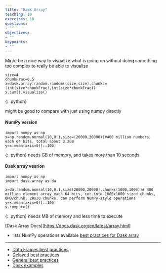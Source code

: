 ```yaml
---
title: "Dask Array"
teaching: 10
exercises: 10
questions:
- ""
objectives:
- ""
keypoints:
- ""
---
```


Might be a nice way to visualize what is going on without doing something too complex to really be able to visualize
~~~
size=4
chunkFrac=0.5
x=dask.array.random.random((size,size),chunks=(int(size*chunkFrac),int(size*chunkFrac))
x.sum().visualize()
~~~
{: .python}


might be good to compare with just using numpy directly

#### NumPy version
~~~
import numpy as np
x=np.random.normal(10,0.1,size=(20000,20000))#400 million numbers, each 64 bits, total about 3.2GB
y=x.mean(axis=0)[::100]
~~~
{: .python}
needs GB of memory, and takes more than 10 seconds
#### Dask array vesrion
~~~
import numpy as np
import dask.array as da

x=da.random.nomral(10,0.1,size(20000,20000),chunks(1000,1000))# 400 million element array each 64 bits, cut into 1000x1000 sized chunks, 8MB/chunk, 20x20 chunks, can perform NumPy-style operations
y=x.mean(axis=0)[::100]
y.compute()
~~~
{: .python}
needs MB of memory and less time to execute

[Dask Array Docs][https://docs.dask.org/en/latest/array.html]
 - lists NumPy operations available
[best practices for Dask array](https://docs.dask.org/en/latest/array-best-practices.html)


-------------
* [Data Frames best practices](https://docs.dask.org/en/latest/dataframe-best-practices.html)
* [Delayed best practices](https://docs.dask.org/en/latest/delayed-best-practices.html)
* [General best practices](https://docs.dask.org/en/latest/best-practices.html)
* [Dask examples](https://examples.dask.org)



